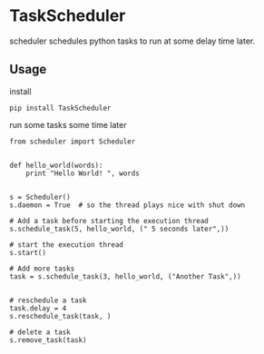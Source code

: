 # TaskScheduler

scheduler schedules python tasks to run at some delay time later.

## Usage

install
```
pip install TaskScheduler
```

run some tasks some time later

```
from scheduler import Scheduler


def hello_world(words):
    print "Hello World! ", words


s = Scheduler()
s.daemon = True  # so the thread plays nice with shut down

# Add a task before starting the execution thread
s.schedule_task(5, hello_world, (" 5 seconds later",))

# start the execution thread
s.start()

# Add more tasks
task = s.schedule_task(3, hello_world, ("Another Task",))


# reschedule a task
task.delay = 4
s.reschedule_task(task, )

# delete a task
s.remove_task(task)

```
